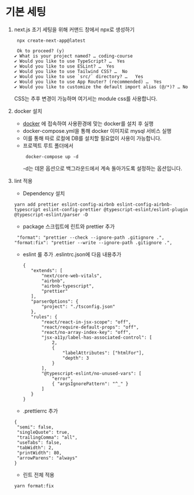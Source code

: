 # 기본 세팅

1. next.js 초기 세팅을 위해 커맨드 창에서 npx로 생성하기

   ```
    npx create-next-app@latest
   ```

   ```
    Ok to proceed? (y)
   ✔ What is your project named? … coding-course
   ✔ Would you like to use TypeScript? …  Yes
   ✔ Would you like to use ESLint? …  Yes
   ✔ Would you like to use Tailwind CSS? …  No
   ✔ Would you like to use `src/` directory? …   Yes
   ✔ Would you like to use App Router? (recommended) …  Yes
   ✔ Would you like to customize the default import alias (@/*)? … No
   ```

   CSS는 추후 변경이 가능하며 여기서는 module css를 사용합니다.

2. docker 설치

   - [docker](https://www.docker.com/) 에 접속하여 사용환경에 맞는 docker를 설치 후 실행
   - docker-compose.yml을 통해 docker 이미지로 mysql 서비스 실행
   - 이를 통해 따로 로컬에 DB를 설치할 필요없이 사용이 가능합니다.
   - 프로젝트 루트 폴더에서
     ```
      docker-compose up -d
     ```
     -d는 데몬 옵션으로 백그라운드에서 계속 돌아가도록 설정하는 옵션입니다.

3. lint 적용
   - Dependency 설치
   ```
   yarn add prettier eslint-config-airbnb eslint-config-airbnb-typescript eslint-config-prettier @typescript-eslint/eslint-plugin @typescript-eslint/parser -D
   ```
   - package 스크립트에 린트와 prettier 추가
   ```
    "format": "prettier --check --ignore-path .gitignore .",
   "format:fix": "prettier --write --ignore-path .gitignore .",
   ```
   - eslint 룰 추가
     .eslintrc.json에 다음 내용추가
     ```
     {
     	"extends": [
     		"next/core-web-vitals",
     		"airbnb",
     		"airbnb-typescript",
     		"prettier"
     	],
     	"parserOptions": {
     		"project": "./tsconfig.json"
     	},
     	"rules": {
     		"react/react-in-jsx-scope": "off",
     		"react/require-default-props": "off",
     		"react/no-array-index-key": "off",
     		"jsx-a11y/label-has-associated-control": [
     			2,
     			{
     				"labelAttributes": ["htmlFor"],
     				"depth": 3
     			}
     		],
     		"@typescript-eslint/no-unused-vars": [
     			"error",
     			{ "argsIgnorePattern": "^_" }
     		]
     	}
     }
     ```
   - .prettierrc 추가
   ```
   {
   	"semi": false,
   	"singleQuote": true,
   	"trailingComma": "all",
   	"useTabs": false,
   	"tabWidth": 2,
   	"printWidth": 80,
   	"arrowParens": "always"
   }
   ```
   - 린트 전체 적용
   ```
   yarn format:fix
   ```
